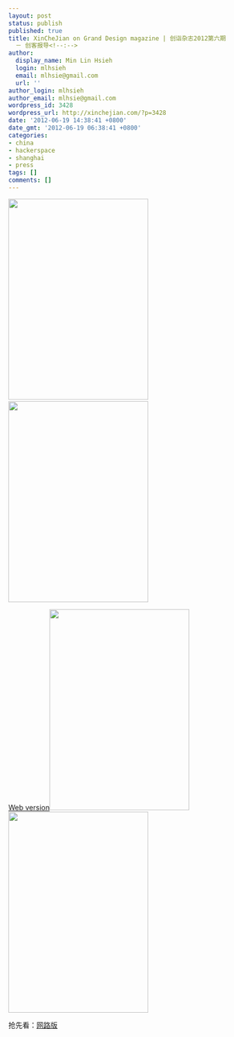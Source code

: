 ```yaml
---
layout: post
status: publish
published: true
title: XinCheJian on Grand Design magazine | 创诣杂志2012第六期
  － 创客报导<!--:-->
author:
  display_name: Min Lin Hsieh
  login: mlhsieh
  email: mlhsie@gmail.com
  url: ''
author_login: mlhsieh
author_email: mlhsie@gmail.com
wordpress_id: 3428
wordpress_url: http://xinchejian.com/?p=3428
date: '2012-06-19 14:38:41 +0800'
date_gmt: '2012-06-19 06:38:41 +0800'
categories:
- china
- hackerspace
- shanghai
- press
tags: []
comments: []
---
```

<p><!--:en--><a href="http://xinchejian.com/wp-content/uploads/2012/06/GrandDesign01.jpg"><img class="alignnone size-large wp-image-3430" title="GrandDesign01" src="http://xinchejian.com/wp-content/uploads/2012/06/GrandDesign01-279x400.jpg" alt="" width="279" height="400" /></a>&nbsp;&nbsp;<a href="http://xinchejian.com/wp-content/uploads/2012/06/GrandDesign02.jpg"><img class="alignnone size-large wp-image-3429" title="GrandDesign02" src="http://xinchejian.com/wp-content/uploads/2012/06/GrandDesign02-279x400.jpg" alt="" width="279" height="400" /></a></p>
<p><a href="http://www.creativecity.sh.cn/img/media/No6/%E5%88%9B%E5%AE%A2%E7%8E%B0%E8%B1%A1.pdf" target="_blank">Web version</a><!--:--><!--:zh--><a href="http://xinchejian.com/wp-content/uploads/2012/06/GrandDesign01.jpg"><img title="GrandDesign01" src="http://xinchejian.com/wp-content/uploads/2012/06/GrandDesign01-279x400.jpg" alt="" width="279" height="400" /></a>&nbsp;&nbsp;<a href="http://xinchejian.com/wp-content/uploads/2012/06/GrandDesign02.jpg"><img title="GrandDesign02" src="http://xinchejian.com/wp-content/uploads/2012/06/GrandDesign02-279x400.jpg" alt="" width="279" height="400" /></a></p>
<p>抢先看：<a href="http://www.creativecity.sh.cn/img/media/No6/%E5%88%9B%E5%AE%A2%E7%8E%B0%E8%B1%A1.pdf" target="_blank">网路版</a><!--:--></p>
